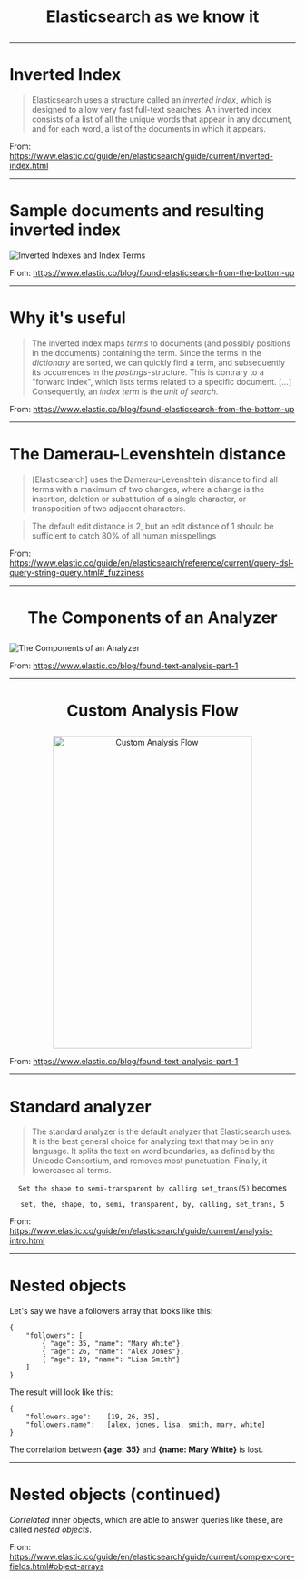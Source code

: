 # <p style="text-align: center;">Elasticsearch as we know it<p>

---
# Inverted Index
> Elasticsearch uses a structure called an *inverted index*, which is designed to allow very fast full-text searches. An inverted index consists of a list of all the unique words that appear in any document, and for each word, a list of the documents in which it appears.

From: https://www.elastic.co/guide/en/elasticsearch/guide/current/inverted-index.html

---
# Sample documents and resulting inverted index

![Inverted Indexes and Index Terms](https://www.elastic.co/assets/bltb03758c3e981d9e4/inverted-index.svg)

From: https://www.elastic.co/blog/found-elasticsearch-from-the-bottom-up

---
# Why it's useful

> The inverted index maps *terms* to documents (and possibly positions in the documents) containing the term. Since the terms in the *dictionary* are sorted, we can quickly find a term, and subsequently its occurrences in the *postings*-structure. This is contrary to a "forward index", which lists terms related to a specific document.
> [...] 
> Consequently, an *index term* is the *unit of search*. 

From: https://www.elastic.co/blog/found-elasticsearch-from-the-bottom-up

---
# The Damerau-Levenshtein distance

> [Elasticsearch] uses the Damerau-Levenshtein distance to find all terms with a maximum of two changes, where a change is the insertion, deletion or substitution of a single character, or transposition of two adjacent characters.

> The default edit distance is 2, but an edit distance of 1 should be sufficient to catch 80% of all human misspellings

From: https://www.elastic.co/guide/en/elasticsearch/reference/current/query-dsl-query-string-query.html#_fuzziness

---

#  <p style="text-align: center;">The Components of an Analyzer</p>

![ The Components of an Analyzer](https://www.elastic.co/assets/blt51e787daed39eae9/Signatures.svg)

From: https://www.elastic.co/blog/found-text-analysis-part-1

--- 

#  <p style="text-align: center;"> Custom Analysis Flow </p>
<div style="text-align: center;">
<img src="https://www.elastic.co/assets/bltee4e0b427d8fdad4/custom_analyzers_diag.png" alt="Custom Analysis Flow" style="height:550px; width: 350px;"/>
</div>

From: https://www.elastic.co/blog/found-text-analysis-part-1

---
# Standard analyzer

> The standard analyzer is the default analyzer that Elasticsearch uses. It is the best general choice for analyzing text that may be in any language. It splits the text on word boundaries, as defined by the Unicode Consortium, and removes most punctuation. Finally, it lowercases all terms.
<div style="text-align: center;">

```Set the shape to semi-transparent by calling set_trans(5)```
becomes

```set, the, shape, to, semi, transparent, by, calling, set_trans, 5```
</div>

From: https://www.elastic.co/guide/en/elasticsearch/guide/current/analysis-intro.html

---

# Nested objects

Let's say we have a followers array that looks like this:
```
{
    "followers": [
        { "age": 35, "name": "Mary White"},
        { "age": 26, "name": "Alex Jones"},
        { "age": 19, "name": "Lisa Smith"}
    ]
}
```
The result will look like this:

```
{
    "followers.age":    [19, 26, 35],
    "followers.name":   [alex, jones, lisa, smith, mary, white]
}
```
The correlation between **{age: 35}** and **{name: Mary White}** is lost.

---
# Nested objects (continued)

*Correlated* inner objects, which are able to answer queries like these, are called *nested objects*.

From:
https://www.elastic.co/guide/en/elasticsearch/guide/current/complex-core-fields.html#object-arrays
